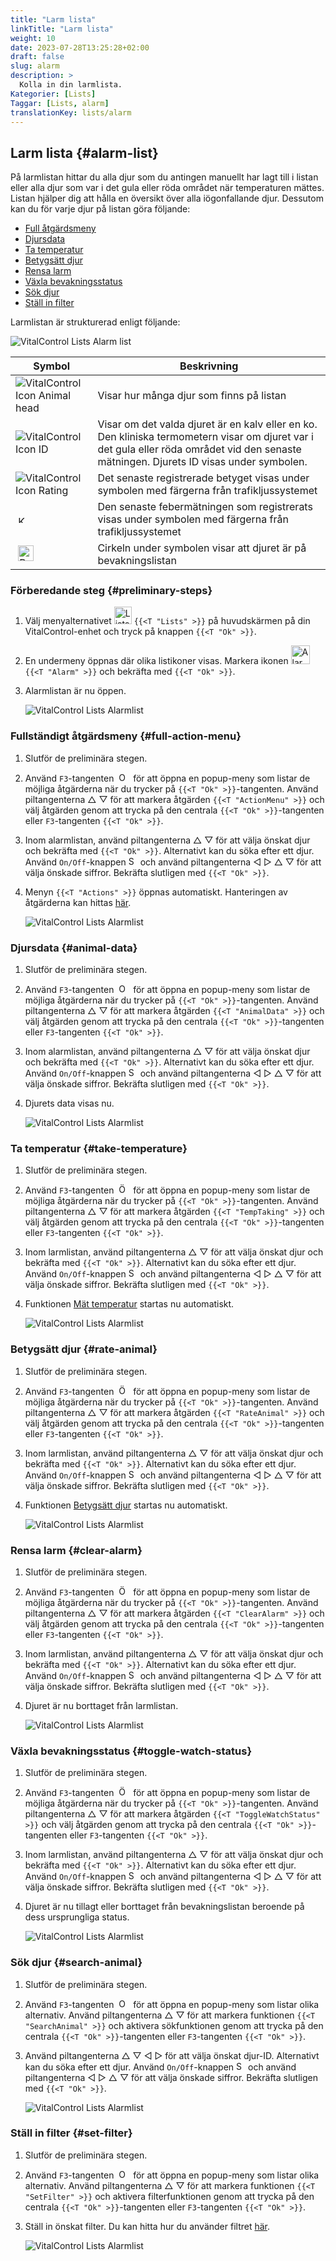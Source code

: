 ```yaml
---
title: "Larm lista"
linkTitle: "Larm lista"
weight: 10
date: 2023-07-28T13:25:28+02:00
draft: false
slug: alarm
description: >
  Kolla in din larmlista.
Kategorier: [Lists]
Taggar: [Lists, alarm]
translationKey: lists/alarm
---
```

## Larm lista {#alarm-list}

På larmlistan hittar du alla djur som du antingen manuellt har lagt till i listan eller alla djur som var i det gula eller röda området när temperaturen mättes. Listan hjälper dig att hålla en översikt över alla iögonfallande djur. Dessutom kan du för varje djur på listan göra följande:

- [Full åtgärdsmeny](#full-action-menu)
- [Djursdata](#animal-data)
- [Ta temperatur](#take-temperature)
- [Betygsätt djur](#rate-animal)
- [Rensa larm](#clear-alarm)
- [Växla bevakningsstatus](#toggle-watch-status)
- [Sök djur](#search-animal)
- [Ställ in filter](#set-filter)

Larmlistan är strukturerad enligt följande:

   ![VitalControl Lists Alarm list](../images/alarmstructure.png "Struktur av larmlistan")

|Symbol   | Beskrivning
|-------  |----
| ![VitalControl Icon Animal head](../images/kopf.png "Djurhuvud") | Visar hur många djur som finns på listan
| ![VitalControl Icon ID](../images/ID.png "ID") | Visar om det valda djuret är en kalv eller en ko. Den kliniska termometern visar om djuret var i det gula eller röda området vid den senaste mätningen. Djurets ID visas under symbolen.
| ![VitalControl Icon Rating](../images/auge.png "Ikon Betyg") | Det senaste registrerade betyget visas under symbolen med färgerna från trafikljussystemet
| &nbsp;<img src="/icons/actions/temperature.svg" width="12" align="bottom" alt="Kroppstemperatur" title="Kroppstemperatur" /> | Den senaste febermätningen som registrerats visas under symbolen med färgerna från trafikljussystemet
| &nbsp;<img src="/icons/actions/rating.svg" width="25" align="bottom" alt="Betyg av djur" title="Betyg" /> | Cirkeln under symbolen visar att djuret är på bevakningslistan

### Förberedande steg {#preliminary-steps}


1. Välj menyalternativet <img src="/icons/main/lists.svg" width="28" align="bottom" alt="Lists" /> `{{<T "Lists" >}}` på huvudskärmen på din VitalControl-enhet och tryck på knappen `{{<T "Ok" >}}`.

2. En undermeny öppnas där olika listikoner visas. Markera ikonen <img src="/icons/lists/alarmlist.svg" width="30" align="bottom" alt="Alarm" /> `{{<T "Alarm" >}}` och bekräfta med `{{<T "Ok" >}}`.

3. Alarmlistan är nu öppen.

   ![VitalControl Lists Alarmlist](../images/firststeps.png "Preliminary Steps")

### Fullständigt åtgärdsmeny {#full-action-menu}

1. Slutför de preliminära stegen.

2. Använd `F3`-tangenten &nbsp;<img src="/icons/footer/open-popup.svg" width="15" align="bottom" alt="Open popup" />&nbsp; för att öppna en popup-meny som listar de möjliga åtgärderna när du trycker på `{{<T "Ok" >}}`-tangenten. Använd piltangenterna △ ▽ för att markera åtgärden `{{<T "ActionMenu" >}}` och välj åtgärden genom att trycka på den centrala `{{<T "Ok" >}}`-tangenten eller `F3`-tangenten `{{<T "Ok" >}}`.

3. Inom alarmlistan, använd piltangenterna △ ▽ för att välja önskat djur och bekräfta med `{{<T "Ok" >}}`. Alternativt kan du söka efter ett djur. Använd `On/Off`-knappen <img src="/icons/footer/search.svg" width="15" align="bottom" alt="Search" /> och använd piltangenterna ◁ ▷ △ ▽ för att välja önskade siffror. Bekräfta slutligen med `{{<T "Ok" >}}`.

4. Menyn `{{<T "Actions" >}}` öppnas automatiskt. Hanteringen av åtgärderna kan hittas [här](/sv/docs/actions/).

   ![VitalControl Lists Alarmlist](../images/actionmenu.png "Action menu")

### Djursdata {#animal-data}

1. Slutför de preliminära stegen.

2. Använd `F3`-tangenten &nbsp;<img src="/icons/footer/open-popup.svg" width="15" align="bottom" alt="Open popup" />&nbsp; för att öppna en popup-meny som listar de möjliga åtgärderna när du trycker på `{{<T "Ok" >}}`-tangenten. Använd piltangenterna △ ▽ för att markera åtgärden `{{<T "AnimalData" >}}` och välj åtgärden genom att trycka på den centrala `{{<T "Ok" >}}`-tangenten eller `F3`-tangenten `{{<T "Ok" >}}`.

3. Inom alarmlistan, använd piltangenterna △ ▽ för att välja önskat djur och bekräfta med `{{<T "Ok" >}}`. Alternativt kan du söka efter ett djur. Använd `On/Off`-knappen <img src="/icons/footer/search.svg" width="15" align="bottom" alt="Search" /> och använd piltangenterna ◁ ▷ △ ▽ för att välja önskade siffror. Bekräfta slutligen med `{{<T "Ok" >}}`.


4. Djurets data visas nu.

   ![VitalControl Lists Alarmlist](../images/animaldata.png "Djurets data")

### Ta temperatur {#take-temperature}

1. Slutför de preliminära stegen.

2. Använd `F3`-tangenten &nbsp;<img src="/icons/footer/open-popup.svg" width="15" align="bottom" alt="Öppna popup" />&nbsp; för att öppna en popup-meny som listar de möjliga åtgärderna när du trycker på `{{<T "Ok" >}}`-tangenten. Använd piltangenterna △ ▽ för att markera åtgärden `{{<T "TempTaking" >}}` och välj åtgärden genom att trycka på den centrala `{{<T "Ok" >}}`-tangenten eller `F3`-tangenten `{{<T "Ok" >}}`.

3. Inom larmlistan, använd piltangenterna △ ▽ för att välja önskat djur och bekräfta med `{{<T "Ok" >}}`. Alternativt kan du söka efter ett djur. Använd `On/Off`-knappen <img src="/icons/footer/search.svg" width="15" align="bottom" alt="Sök" /> och använd piltangenterna ◁ ▷ △ ▽ för att välja önskade siffror. Bekräfta slutligen med `{{<T "Ok" >}}`.

4. Funktionen [Mät temperatur](/sv/docs/actions/measure-temperature/#measure-fever) startas nu automatiskt.

   ![VitalControl Lists Alarmlist](../images/temperature.png "Ta temperatur")

### Betygsätt djur {#rate-animal}

1. Slutför de preliminära stegen.

2. Använd `F3`-tangenten &nbsp;<img src="/icons/footer/open-popup.svg" width="15" align="bottom" alt="Öppna popup" />&nbsp; för att öppna en popup-meny som listar de möjliga åtgärderna när du trycker på `{{<T "Ok" >}}`-tangenten. Använd piltangenterna △ ▽ för att markera åtgärden `{{<T "RateAnimal" >}}` och välj åtgärden genom att trycka på den centrala `{{<T "Ok" >}}`-tangenten eller `F3`-tangenten `{{<T "Ok" >}}`.

3. Inom larmlistan, använd piltangenterna △ ▽ för att välja önskat djur och bekräfta med `{{<T "Ok" >}}`. Alternativt kan du söka efter ett djur. Använd `On/Off`-knappen <img src="/icons/footer/search.svg" width="15" align="bottom" alt="Sök" /> och använd piltangenterna ◁ ▷ △ ▽ för att välja önskade siffror. Bekräfta slutligen med `{{<T "Ok" >}}`.

4. Funktionen [Betygsätt djur](/sv/docs/actions/rating/#rate-your-animals) startas nu automatiskt.


   ![VitalControl Lists Alarmlist](../images/rateanimal.png "Betygsätt djur")

### Rensa larm {#clear-alarm}

1. Slutför de preliminära stegen.

2. Använd `F3`-tangenten &nbsp;<img src="/icons/footer/open-popup.svg" width="15" align="bottom" alt="Öppna popup" />&nbsp; för att öppna en popup-meny som listar de möjliga åtgärderna när du trycker på `{{<T "Ok" >}}`-tangenten. Använd piltangenterna △ ▽ för att markera åtgärden `{{<T "ClearAlarm" >}}` och välj åtgärden genom att trycka på den centrala `{{<T "Ok" >}}`-tangenten eller `F3`-tangenten `{{<T "Ok" >}}`.

3. Inom larmlistan, använd piltangenterna △ ▽ för att välja önskat djur och bekräfta med `{{<T "Ok" >}}`. Alternativt kan du söka efter ett djur. Använd `On/Off`-knappen <img src="/icons/footer/search.svg" width="15" align="bottom" alt="Sök" /> och använd piltangenterna ◁ ▷ △ ▽ för att välja önskade siffror. Bekräfta slutligen med `{{<T "Ok" >}}`.

4. Djuret är nu borttaget från larmlistan.

   ![VitalControl Lists Alarmlist](../images/clearalarm.png "Rensa larm")

### Växla bevakningsstatus {#toggle-watch-status}

1. Slutför de preliminära stegen.

2. Använd `F3`-tangenten &nbsp;<img src="/icons/footer/open-popup.svg" width="15" align="bottom" alt="Öppna popup" />&nbsp; för att öppna en popup-meny som listar de möjliga åtgärderna när du trycker på `{{<T "Ok" >}}`-tangenten. Använd piltangenterna △ ▽ för att markera åtgärden `{{<T "ToggleWatchStatus" >}}` och välj åtgärden genom att trycka på den centrala `{{<T "Ok" >}}`-tangenten eller `F3`-tangenten `{{<T "Ok" >}}`.

3. Inom larmlistan, använd piltangenterna △ ▽ för att välja önskat djur och bekräfta med `{{<T "Ok" >}}`. Alternativt kan du söka efter ett djur. Använd `On/Off`-knappen <img src="/icons/footer/search.svg" width="15" align="bottom" alt="Sök" /> och använd piltangenterna ◁ ▷ △ ▽ för att välja önskade siffror. Bekräfta slutligen med `{{<T "Ok" >}}`.

4. Djuret är nu tillagt eller borttaget från bevakningslistan beroende på dess ursprungliga status.

   ![VitalControl Lists Alarmlist](../images/watchlist.png "Växla bevakningsstatus")

### Sök djur {#search-animal}


1. Slutför de preliminära stegen.

2. Använd `F3`-tangenten &nbsp;<img src="/icons/footer/open-popup.svg" width="15" align="bottom" alt="Open popup" />&nbsp; för att öppna en popup-meny som listar olika alternativ. Använd piltangenterna △ ▽ för att markera funktionen `{{<T "SearchAnimal" >}}` och aktivera sökfunktionen genom att trycka på den centrala `{{<T "Ok" >}}`-tangenten eller `F3`-tangenten `{{<T "Ok" >}}`.

3. Använd piltangenterna △ ▽ ◁ ▷ för att välja önskat djur-ID. Alternativt kan du söka efter ett djur. Använd `On/Off`-knappen <img src="/icons/footer/search.svg" width="15" align="bottom" alt="Search" /> och använd piltangenterna ◁ ▷ △ ▽ för att välja önskade siffror. Bekräfta slutligen med `{{<T "Ok" >}}`.

   ![VitalControl Lists Alarmlist](../images/searchanimal.png "Search animal")

### Ställ in filter {#set-filter}

1. Slutför de preliminära stegen.

2. Använd `F3`-tangenten &nbsp;<img src="/icons/footer/open-popup.svg" width="15" align="bottom" alt="Open popup" />&nbsp; för att öppna en popup-meny som listar olika alternativ. Använd piltangenterna △ ▽ för att markera funktionen `{{<T "SetFilter" >}}` och aktivera filterfunktionen genom att trycka på den centrala `{{<T "Ok" >}}`-tangenten eller `F3`-tangenten `{{<T "Ok" >}}`.

3. Ställ in önskat filter. Du kan hitta hur du använder filtret [här](../../filter/#applying-filters).

   ![VitalControl Lists Alarmlist](../images/setfilter.png "Set filter")

